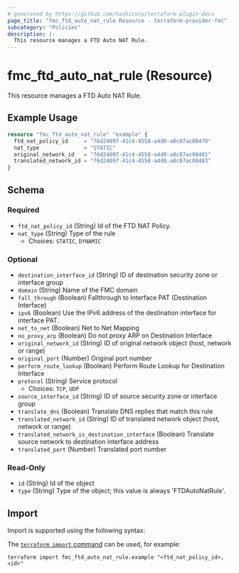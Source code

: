 ```yaml
---
# generated by https://github.com/hashicorp/terraform-plugin-docs
page_title: "fmc_ftd_auto_nat_rule Resource - terraform-provider-fmc"
subcategory: "Policies"
description: |-
  This resource manages a FTD Auto NAT Rule.
---
```


# fmc_ftd_auto_nat_rule (Resource)

This resource manages a FTD Auto NAT Rule.

## Example Usage

```terraform
resource "fmc_ftd_auto_nat_rule" "example" {
  ftd_nat_policy_id     = "76d24097-41c4-4558-a4d0-a8c07ac08470"
  nat_type              = "STATIC"
  original_network_id   = "76d24097-41c4-4558-a4d0-a8c07ac08481"
  translated_network_id = "76d24097-41c4-4558-a4d0-a8c07ac08483"
}
```

<!-- schema generated by tfplugindocs -->
## Schema

### Required

- `ftd_nat_policy_id` (String) Id of the FTD NAT Policy.
- `nat_type` (String) Type of the rule
  - Choices: `STATIC`, `DYNAMIC`

### Optional

- `destination_interface_id` (String) ID of destination security zone or interface group
- `domain` (String) Name of the FMC domain
- `fall_through` (Boolean) Fallthrough to Interface PAT (Destination Interface)
- `ipv6` (Boolean) Use the IPv6 address of the destination interface for interface PAT.
- `net_to_net` (Boolean) Net to Net Mapping
- `no_proxy_arp` (Boolean) Do not proxy ARP on Destination Interface
- `original_network_id` (String) ID of original network object (host, network or range)
- `original_port` (Number) Original port number
- `perform_route_lookup` (Boolean) Perform Route Lookup for Destination Interface
- `protocol` (String) Service protocol
  - Choices: `TCP`, `UDP`
- `source_interface_id` (String) ID of source security zone or interface group
- `translate_dns` (Boolean) Translate DNS replies that match this rule
- `translated_network_id` (String) ID of translated network object (host, network or range)
- `translated_network_is_destination_interface` (Boolean) Translate source network to destination interface address
- `translated_port` (Number) Translated port number

### Read-Only

- `id` (String) Id of the object
- `type` (String) Type of the object; this value is always 'FTDAutoNatRule'.

## Import

Import is supported using the following syntax:

The [`terraform import` command](https://developer.hashicorp.com/terraform/cli/commands/import) can be used, for example:

```shell
terraform import fmc_ftd_auto_nat_rule.example "<ftd_nat_policy_id>,<id>"
```
